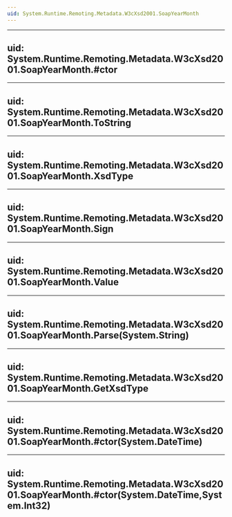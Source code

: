 ```yaml
---
uid: System.Runtime.Remoting.Metadata.W3cXsd2001.SoapYearMonth
---
```


---
uid: System.Runtime.Remoting.Metadata.W3cXsd2001.SoapYearMonth.#ctor
---

---
uid: System.Runtime.Remoting.Metadata.W3cXsd2001.SoapYearMonth.ToString
---

---
uid: System.Runtime.Remoting.Metadata.W3cXsd2001.SoapYearMonth.XsdType
---

---
uid: System.Runtime.Remoting.Metadata.W3cXsd2001.SoapYearMonth.Sign
---

---
uid: System.Runtime.Remoting.Metadata.W3cXsd2001.SoapYearMonth.Value
---

---
uid: System.Runtime.Remoting.Metadata.W3cXsd2001.SoapYearMonth.Parse(System.String)
---

---
uid: System.Runtime.Remoting.Metadata.W3cXsd2001.SoapYearMonth.GetXsdType
---

---
uid: System.Runtime.Remoting.Metadata.W3cXsd2001.SoapYearMonth.#ctor(System.DateTime)
---

---
uid: System.Runtime.Remoting.Metadata.W3cXsd2001.SoapYearMonth.#ctor(System.DateTime,System.Int32)
---
